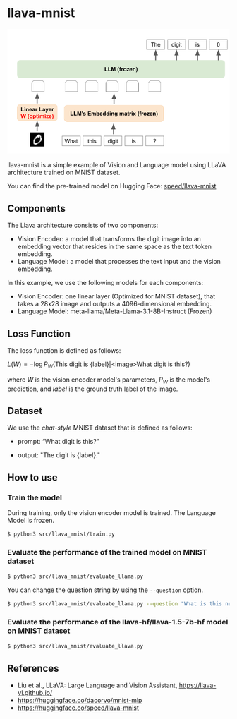 # llava-mnist

![overview](./image/Llava-mnist.png)

llava-mnist is a simple example of Vision and Language model using LLaVA architecture trained on MNIST dataset.

You can find the pre-trained model on Hugging Face: [speed/llava-mnist](https://huggingface.co/speed/llava-mnist)

## Components
The Llava architecture consists of two components:
- Vision Encoder: a model that transforms the digit image into an embedding vector that resides in the same space as the text token embedding.
- Language Model: a model that processes the text input and the vision embedding.

In this example, we use the following models for each components:
- Vision Encoder: one linear layer (Optimized for MNIST dataset), that takes a 28x28 image and outputs a 4096-dimensional embedding.
- Language Model: meta-llama/Meta-Llama-3.1-8B-Instruct (Frozen)

## Loss Function
The loss function is defined as follows:

$L(W)=-\log P_W(\text{This digit is \{label\}}|\text{<image>What digit is this?})$

where $W$ is the vision encoder model's parameters, $P_W$ is the model's prediction, and $label$ is the ground truth label of the image.

## Dataset
We use the *chat-style* MNIST dataset that is defined as follows:
- prompt: “<image>What digit is this?”

- output: "The digit is {label}."


## How to use


### Train the model
During training, only the vision encoder model is trained. The Language Model is frozen.
```bash
$ python3 src/llava_mnist/train.py
```


### Evaluate the performance of the trained model on MNIST dataset
```bash
$ python3 src/llava_mnist/evaluate_llama.py
```

You can change the question string by using the `--question` option.
```bash
$ python3 src/llava_mnist/evaluate_llama.py --question "What is this number?"
```


### Evaluate the performance of the llava-hf/llava-1.5-7b-hf model on MNIST dataset
```bash
$ python3 src/llava_mnist/evaluate_llava.py
```



## References
- Liu et al., LLaVA: Large Language and Vision Assistant, https://llava-vl.github.io/
- https://huggingface.co/dacorvo/mnist-mlp
- https://huggingface.co/speed/llava-mnist